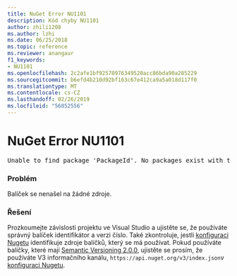 ```yaml
---
title: NuGet Error NU1101
description: Kód chyby NU1101
author: zhili1208
ms.author: lzhi
ms.date: 06/25/2018
ms.topic: reference
ms.reviewer: anangaur
f1_keywords:
- NU1101
ms.openlocfilehash: 2c2afe1bf92570976349520acc86bda90a285229
ms.sourcegitcommit: b6efd4b210d92bf163c67e412ca9a5a018d117f0
ms.translationtype: MT
ms.contentlocale: cs-CZ
ms.lasthandoff: 02/26/2019
ms.locfileid: "56852556"
---
```

# <a name="nuget-error-nu1101"></a>NuGet Error NU1101

<pre>Unable to find package 'PackageId'. No packages exist with this id in source(s): 'sourceA', 'sourceB', 'sourceC'</pre>

### <a name="issue"></a>Problém
Balíček se nenašel na žádné zdroje.

### <a name="solution"></a>Řešení
Prozkoumejte závislosti projektu ve Visual Studio a ujistěte se, že používáte správný balíček identifikátor a verzi číslo. Také zkontroluje, jestli [konfiguraci Nugetu](../../consume-packages/Configuring-NuGet-Behavior.md) identifikuje zdroje balíčků, který se má používat. Pokud používáte balíčky, které mají [Semantic Versioning 2.0.0](../../reference/package-versioning.md#semantic-versioning-200), ujistěte se prosím, že používáte V3 informačního kanálu, `https://api.nuget.org/v3/index.json`v [konfiguraci Nugetu](../../consume-packages/Configuring-NuGet-Behavior.md).
